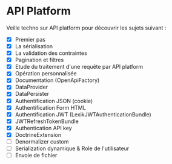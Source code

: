 # API Platform

Veille techno sur API platform pour découvrir les sujets suivant :

- [x] Premier pas
- [x] La sérialisation
- [x] La validation des contraintes
- [x] Pagination et filtres
- [x] Etude du traitement d'une requête par API platform
- [x] Opération personnalisée
- [x] Documentation (OpenApiFactory)
- [x] DataProvider
- [x] DataPersister
- [x] Authentification JSON (cookie)
- [x] Authentification Form HTML
- [x] Authentification JWT (LexikJWTAuthenticationBundle)
- [x] JWTRefreshTokenBundle
- [x] Authentication API key
- [x] DoctrineExtension
- [ ] Denormalizer custom
- [ ] Serialization dynamique & Role de l'utilisateur
- [ ] Envoie de fichier
